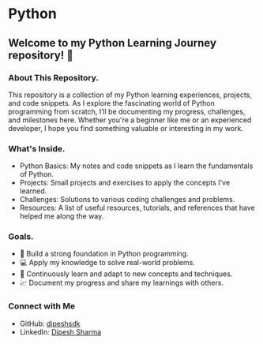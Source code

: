 # Python

## Welcome to my Python Learning Journey repository! 🚀

### About This Repository.
This repository is a collection of my Python learning experiences, projects, and code snippets. As I explore the fascinating world of Python programming from scratch, I’ll be documenting my progress, challenges, and milestones here. Whether you're a beginner like me or an experienced developer, I hope you find something valuable or interesting in my work.

### What's Inside.
- Python Basics: My notes and code snippets as I learn the fundamentals of Python.
- Projects: Small projects and exercises to apply the concepts I've learned.
- Challenges: Solutions to various coding challenges and problems.
- Resources: A list of useful resources, tutorials, and references that have helped me along the way.

### Goals.
- 🌱 Build a strong foundation in Python programming.
- 💻 Apply my knowledge to solve real-world problems.
- 🧠 Continuously learn and adapt to new concepts and techniques.
- 📈 Document my progress and share my learnings with others.

### Connect with Me

- GitHub: [dipeshsdk](https://github.com/dipeshsdk)
- LinkedIn: [Dipesh Sharma](https://www.linkedin.com/in/dipesh-sharma-53a074320/)
